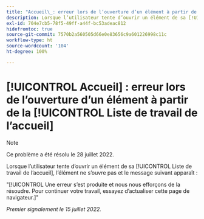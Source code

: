 ```yaml
---
title: "Accueil\_: erreur lors de l’ouverture d’un élément à partir de la Liste de travail de l’accueil"
description: Lorsque l’utilisateur tente d’ouvrir un élément de sa [!UICONTROL Liste de travail de l’accueil], l’élément ne s’ouvre pas et un message d’erreur apparaît.
exl-id: 704e7cb5-78f5-49ff-a44f-bc53adeac812
hidefromtoc: true
source-git-commit: 7570b2a560505d66e0e83656c9a601226998c11c
workflow-type: ht
source-wordcount: '104'
ht-degree: 100%

---
```


# [!UICONTROL Accueil] : erreur lors de l’ouverture d’un élément à partir de la [!UICONTROL Liste de travail de l’accueil]

>[!NOTE]
>
>Ce problème a été résolu le 28 juillet 2022.

Lorsque l’utilisateur tente d’ouvrir un élément de sa [!UICONTROL Liste de travail de l’accueil], l’élément ne s’ouvre pas et le message suivant apparaît :

&quot;[!UICONTROL Une erreur s’est produite et nous nous efforçons de la résoudre. Pour continuer votre travail, essayez d’actualiser cette page de navigateur.]&quot;

_Premier signalement le 15 juillet 2022._
